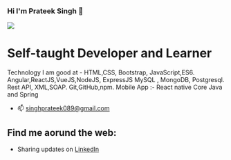 ### Hi I'm Prateek Singh 👋

<img src="https://res.cloudinary.com/singhprateek089/image/upload/v1611410790/IMG_20180728_102707_u98cst.jpg">


# Self-taught Developer and Learner
 Technology I am good at -
 HTML,CSS, Bootstrap, JavaScript,ES6.
 Angular,ReactJS,VueJS,NodeJS, ExpressJS
 MySQL , MongoDB, Postgresql.
 Rest API, XML,SOAP.
 Git,GitHub,npm.
 Mobile App :- React native
 Core Java and Spring
- 📫 singhprateek089@gmail.com

## Find me aorund the web:

- Sharing updates on <a href="https://www.linkedin.com/in/prateek-singh-6ab984145/">LinkedIn</a>
